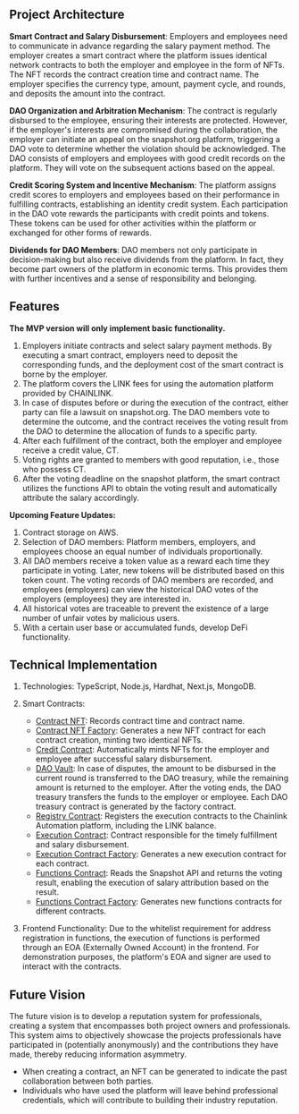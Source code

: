 <!--
 * @Author: Wmengti 0x3ceth@gmail.com
 * @LastEditTime: 2023-06-06 16:57:14
 * @Description: 
-->
## Project Architecture
**Smart Contract and Salary Disbursement**: Employers and employees need to communicate in advance regarding the salary payment method. The employer creates a smart contract where the platform issues identical network contracts to both the employer and employee in the form of NFTs. The NFT records the contract creation time and contract name. The employer specifies the currency type, amount, payment cycle, and rounds, and deposits the amount into the contract.

**DAO Organization and Arbitration Mechanism**: The contract is regularly disbursed to the employee, ensuring their interests are protected. However, if the employer's interests are compromised during the collaboration, the employer can initiate an appeal on the snapshot.org platform, triggering a DAO vote to determine whether the violation should be acknowledged. The DAO consists of employers and employees with good credit records on the platform. They will vote on the subsequent actions based on the appeal.

**Credit Scoring System and Incentive Mechanism**: The platform assigns credit scores to employers and employees based on their performance in fulfilling contracts, establishing an identity credit system. Each participation in the DAO vote rewards the participants with credit points and tokens. These tokens can be used for other activities within the platform or exchanged for other forms of rewards.

**Dividends for DAO Members**: DAO members not only participate in decision-making but also receive dividends from the platform. In fact, they become part owners of the platform in economic terms. This provides them with further incentives and a sense of responsibility and belonging.


## Features

**The MVP version will only implement basic functionality.**

1. Employers initiate contracts and select salary payment methods. By executing a smart contract, employers need to deposit the corresponding funds, and the deployment cost of the smart contract is borne by the employer.
2. The platform covers the LINK fees for using the automation platform provided by CHAINLINK.
3. In case of disputes before or during the execution of the contract, either party can file a lawsuit on snapshot.org. The DAO members vote to determine the outcome, and the contract receives the voting result from the DAO to determine the allocation of funds to a specific party.
4. After each fulfillment of the contract, both the employer and employee receive a credit value, CT.
5. Voting rights are granted to members with good reputation, i.e., those who possess CT.
6. After the voting deadline on the snapshot platform, the smart contract utilizes the functions API to obtain the voting result and automatically attribute the salary accordingly.

**Upcoming Feature Updates:**

1. Contract storage on AWS.
2. Selection of DAO members: Platform members, employers, and employees choose an equal number of individuals proportionally.
3. All DAO members receive a token value as a reward each time they participate in voting. Later, new tokens will be distributed based on this token count. The voting records of DAO members are recorded, and employees (employers) can view the historical DAO votes of the employers (employees) they are interested in.
4. All historical votes are traceable to prevent the existence of a large number of unfair votes by malicious users.
5. With a certain user base or accumulated funds, develop DeFi functionality.

## Technical Implementation

1. Technologies: TypeScript, Node.js, Hardhat, Next.js, MongoDB.
2. Smart Contracts:
    - [Contract NFT](https://github.com/Wmengti/SmartPayroll/blob/main/hardhat/contracts/ContractNFT.sol): Records contract time and contract name.
    - [Contract NFT Factory](https://github.com/Wmengti/SmartPayroll/blob/main/hardhat/contracts/ContractNFTFactory.sol): Generates a new NFT contract for each contract creation, minting two identical NFTs.
    - [Credit Contract](https://github.com/Wmengti/SmartPayroll/blob/main/hardhat/contracts/CreditToken.sol): Automatically mints NFTs for the employer and employee after successful salary disbursement.
    - [DAO Vault](https://github.com/Wmengti/SmartPayroll/blob/main/hardhat/contracts/DAOVault.sol): In case of disputes, the amount to be disbursed in the current round is transferred to the DAO treasury, while the remaining amount is returned to the employer. After the voting ends, the DAO treasury transfers the funds to the employer or employee. Each DAO treasury contract is generated by the factory contract.
    - [Registry Contract](https://github.com/Wmengti/SmartPayroll/blob/main/hardhat/contracts/KeeperAutoSelfRegister.sol): Registers the execution contracts to the Chainlink Automation platform, including the LINK balance.
    - [Execution Contract](https://github.com/Wmengti/SmartPayroll/blob/main/hardhat/contracts/SmartPayrollByTime.sol): Contract responsible for the timely fulfillment and salary disbursement.
    - [Execution Contract Factory](https://github.com/Wmengti/SmartPayroll/blob/main/hardhat/contracts/SmartPayrollFactory.sol): Generates a new execution contract for each contract.
    - [Functions Contract](https://github.com/Wmengti/SmartPayroll/blob/main/hardhat/contracts/AutomatedFunctions.sol): Reads the Snapshot API and returns the voting result, enabling the execution of salary attribution based on the result.
    - [Functions Contract Factory](https://github.com/Wmengti/SmartPayroll/blob/main/hardhat/contracts/FunctionsFactory.sol): Generates new functions contracts for different contracts.

3. Frontend Functionality:
   Due to the whitelist requirement for address registration in functions, the execution of functions is performed through an EOA (Externally Owned Account) in the frontend. For demonstration purposes, the platform's EOA and signer are used to interact with the contracts.

## Future Vision

The future vision is to develop a reputation system for professionals, creating a system that encompasses both project owners and professionals. This system aims to objectively showcase the projects professionals have participated in (potentially anonymously) and the contributions they have made, thereby reducing information asymmetry.

- When creating a contract, an NFT can be generated to indicate the past collaboration between both parties.
- Individuals who have used the platform will leave behind professional credentials, which will contribute to building their industry reputation.

